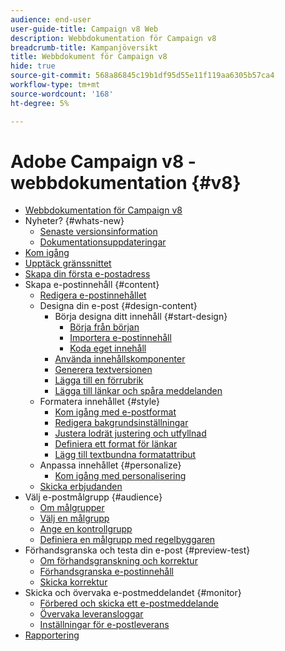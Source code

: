 ```yaml
---
audience: end-user
user-guide-title: Campaign v8 Web
description: Webbdokumentation för Campaign v8
breadcrumb-title: Kampanjöversikt
title: Webbdokument för Campaign v8
hide: true
source-git-commit: 568a86845c19b1df95d55e11f119aa6305b57ca4
workflow-type: tm+mt
source-wordcount: '168'
ht-degree: 5%

---
```



# Adobe Campaign v8 - webbdokumentation {#v8}

+ [Webbdokumentation för Campaign v8](campaign-web-home.md)
+ Nyheter? {#whats-new}
   + [Senaste versionsinformation](rn/release-notes.md)
   + [Dokumentationsuppdateringar](rn/documentation-updates.md)
+ [Kom igång](get-started/get-started.md)
+ [Upptäck gränssnittet](get-started/user-interface.md)
+ [Skapa din första e-postadress](email/create-email.md)
+ Skapa e-postinnehåll {#content}
   + [Redigera e-postinnehållet](content/edit-content.md)
   + Designa din e-post {#design-content}
      + Börja designa ditt innehåll {#start-design}
         + [Börja från början ](content/create-email-content.md)
         + [Importera e-postinnehåll](content/existing-content.md)
         + [Koda eget innehåll](content/code-content.md)
      + [Använda innehållskomponenter](content/content-components.md)
      + [Generera textversionen](content/text-version-email.md)
      + [Lägga till en förrubrik](content/preheader.md)
      + [Lägga till länkar och spåra meddelanden](content/message-tracking.md)
   + Formatera innehållet {#style}
      + [Kom igång med e-postformat](content/get-started-email-style.md)
      + [Redigera bakgrundsinställningar](content/backgrounds.md)
      + [Justera lodrät justering och utfyllnad](content/alignment-and-padding.md)
      + [Definiera ett format för länkar](content/styling-links.md)
      + [Lägg till textbundna formatattribut](content/inline-styling.md)
   + Anpassa innehållet {#personalize}
      + [Kom igång med personalisering](personalization/personalize.md)
   + [Skicka erbjudanden](content/offers.md)
+ Välj e-postmålgrupp {#audience}
   + [Om målgrupper](audience/about-audiences.md)
   + [Välj en målgrupp](audience/add-audience.md)
   + [Ange en kontrollgrupp](audience/control-group.md)
   + [Definiera en målgrupp med regelbyggaren](audience/segment-builder.md)
+ Förhandsgranska och testa din e-post {#preview-test}
   + [Om förhandsgranskning och korrektur](preview-test/preview-test.md)
   + [Förhandsgranska e-postinnehåll](preview-test/preview-content.md)
   + [Skicka korrektur](preview-test/proofs.md)
+ Skicka och övervaka e-postmeddelandet {#monitor}
   + [Förbered och skicka ett e-postmeddelande](monitor/prepare-send.md)
   + [Övervaka leveransloggar](monitor/delivery-logs.md)
   + [Inställningar för e-postleverans](advanced-settings/delivery-settings.md)
+ [Rapportering](reporting/reports.md)
